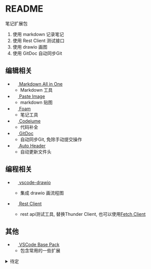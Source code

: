 # README

笔记扩展包

1. 使用 markdown 记录笔记
2. 使用 Rest Client 测试接口
3. 使用 drawio 画图
4. 使用 GitDoc 自动同步Git

## 编辑相关

- [<img src="https://yzhang.gallery.vsassets.io/_apis/public/gallery/publisher/yzhang/extension/markdown-all-in-one/latest/assetbyname/Microsoft.VisualStudio.Services.Icons.Default" height="16px" /> Markdown All in One](https://marketplace.visualstudio.com/items?itemName=yzhang.markdown-all-in-one)
  - Markdown 工具
- [<img src="https://mushan.gallery.vsassets.io/_apis/public/gallery/publisher/mushan/extension/vscode-paste-image/latest/assetbyname/Microsoft.VisualStudio.Services.Icons.Default" height="16px" /> Paste Image](https://marketplace.visualstudio.com/items?itemName=mushan.vscode-paste-image)
  - markdown 贴图
- [<img src="https://foam.gallery.vsassets.io/_apis/public/gallery/publisher/foam/extension/foam-vscode/latest/assetbyname/Microsoft.VisualStudio.Services.Icons.Default" height="16px" /> Foam](https://marketplace.visualstudio.com/items?itemName=foam.foam-vscode)
  - 笔记工具
- [<img src="https://VisualStudioExptTeam.gallery.vsassets.io/_apis/public/gallery/publisher/codeium/extension/codeium/latest/assetbyname/Microsoft.VisualStudio.Services.Icons.Default" height="16px" /> Codeiume](https://marketplace.visualstudio.com/items?itemName=codeium.codeium)
  - 代码补全
- [<img src="https://vsls-contrib.gallery.vsassets.io/_apis/public/gallery/publisher/vsls-contrib/extension/gitdoc/latest/assetbyname/Microsoft.VisualStudio.Services.Icons.Default" height="16px" /> GitDoc](https://marketplace.visualstudio.com/items?itemName=vsls-contrib.gitdoc)
  - 自动同步Git, 免除手动提交操作
- [<img src="https://anaer.gallery.vsassets.io/_apis/public/gallery/publisher/anaer/extension/vscode-auto-header/latest/assetbyname/Microsoft.VisualStudio.Services.Icons.Default" height="16px" /> Auto Header](https://marketplace.visualstudio.com/items?itemName=anaer.vscode-auto-header)
  - 自动更新文件头


## 编程相关

- [<img src="https://eightHundreds.gallery.vsassets.io/_apis/public/gallery/publisher/eightHundreds/extension/vscode-drawio/latest/assetbyname/Microsoft.VisualStudio.Services.Icons.Default" height="16px" /> vscode-drawio](https://marketplace.visualstudio.com/items?itemName=eightHundreds.vscode-drawio)

  - 集成 drawio 画流程图

- [<img src="https://humao.gallery.vsassets.io/_apis/public/gallery/publisher/humao/extension/rest-client/latest/assetbyname/Microsoft.VisualStudio.Services.Icons.Default" height="16px" /> Rest Client](https://marketplace.visualstudio.com/items?itemName=humao.rest-client)
  - rest api测试工具, 替换Thunder Client, 也可以使用[Fetch Client](https://marketplace.visualstudio.com/items?itemName=GanesanChandran.fetch-client)

## 其他

- [<img src="https://anaer.gallery.vsassets.io/_apis/public/gallery/publisher/anaer/extension/vscode-base-pack/latest/assetbyname/Microsoft.VisualStudio.Services.Icons.Default" height="16px" /> VSCode Base Pack](https://marketplace.visualstudio.com/items?itemName=anaer.vscode-base-pack)
  - 包含常用的一些扩展

<details>
<summary> 待定 </summary>

- [<img src="https://SimVet.gallery.vsassets.io/_apis/public/gallery/publisher/SimVet/extension/markdown-tags/latest/assetbyname/Microsoft.VisualStudio.Services.Icons.Default" height="16px" /> markdown-tags](https://marketplace.visualstudio.com/items?itemName=SimVet.markdown-tags)
  - markdown 标签
- [<img src="https://zardoy.gallery.vsassets.io/_apis/public/gallery/publisher/zardoy/extension/terminal-code-runner/latest/assetbyname/Microsoft.VisualStudio.Services.Icons.Default" height="16px" /> Terminal Code Runner](https://marketplace.visualstudio.com/items?itemName=zardoy.terminal-code-runner)
  - 终端代码执行
- [<img src="https://rangav.gallery.vsassets.io/_apis/public/gallery/publisher/rangav/extension/vscode-thunder-client/latest/assetbyname/Microsoft.VisualStudio.Services.Icons.Default" height="16px" /> Thunder Client](https://marketplace.visualstudio.com/items?itemName=rangav.vscode-thunder-client)
  - 类似 PostMan, 大于 v2.6.2 版本的Git Sync为付费订阅功能
- [<img src="https://mathiassoeholm.gallery.vsassets.io/_apis/public/gallery/publisher/mathiassoeholm/extension/markdown-link-updater/latest/assetbyname/Microsoft.VisualStudio.Services.Icons.Default" height="16px" /> Markdown Link Updater](https://marketplace.visualstudio.com/items?itemName=mathiassoeholm.markdown-link-updater)
  - 调整文档路径时, 自动更新图片链接, 很方便

</details>

[扩展图标]: https://www.iconfinder.com/icons/1519778/book_colorful_notebook_office_school_icon
